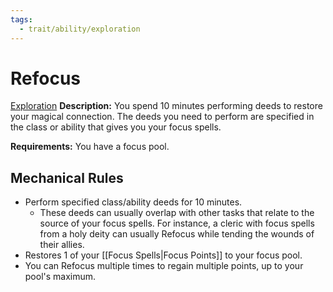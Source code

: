 ```yaml
---
tags:
  - trait/ability/exploration
---
```

# Refocus

[Exploration](Exploration.md "Action & Ability Trait")
**Description:** You spend 10 minutes performing deeds to restore your magical connection. The deeds you need to perform are specified in the class or ability that gives you your focus spells.

**Requirements:** You have a focus pool.

## Mechanical Rules

- Perform specified class/ability deeds for 10 minutes. 
	- These deeds can usually overlap with other tasks that relate to the source of your focus spells. For instance, a cleric with focus spells from a holy deity can usually Refocus while tending the wounds of their allies.
- Restores 1 of your [[Focus Spells|Focus Points]] to your focus pool.
- You can Refocus multiple times to regain multiple points, up to your pool's maximum.  